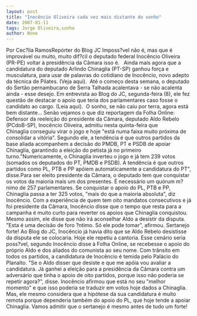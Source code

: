 ```yaml
---
layout: post
title: "Inocêncio Oliveira cada vez mais distante do sonho"
date: 2007-01-11
tags: Jorge Oliveira,sonho
author: None
---
```

Por Cec?lia RamosRepórter do Blog JC
Imposs?vel não é, mas que é improvável ou muito, muito dif?cil o deputado federal Inocêncio Oliveira (PR-PE)&nbsp;voltar à presidência da Câmara isso é. &nbsp;
Ainda mais agora que a candidatura do deputado Arlindo Chinaglia (PT-SP) ganhou força e musculatura, para usar de palavras do cotidiano de Inocêncio, novo adepto da técnica de Pilates. (Veja aqui).&nbsp;
Até o começo desta semana,&nbsp;o deputado do&nbsp;Sertão&nbsp;pernambucano de Serra Talhada&nbsp;acalentava - se não acalenta ainda - esse desejo. Em entrevista ao Blog do JC, segunda-feira (8), ele fez questão de destacar o apoio que teria dos parlamentares caso fosse o candidato ao cargo. (Leia aqui).&nbsp;
O sonho, se não caiu por terra, agora está bem distante... Senão vejamos o que diz reportagem da Folha Online:
Defensor da reeleição do presidente da Câmara, deputado Aldo Rebelo (PCdoB-SP), Inocêncio Oliveira, admitiu&nbsp;nesta quinta-feira que Chinaglia&nbsp;conseguiu virar o jogo e hoje \"está numa faixa muito próxima de consolidar a vitória\". 
Segundo ele, a tendência é que outros partidos da base aliada acompanhem a decisão do PMDB, PT e PSDB de apoiar Chinaglia, garantindo a eleição do petista já no primeiro turno.\"Numericamente, o Chinaglia inverteu o jogo e já tem 239 votos (somados os deputados do PT, PMDB e PSDB). A tendência é que outros partidos como PL, PTB e PP apóiem automaticamente a candidatura do PT\", disse.Para ser eleito presidente da Câmara, o deputado tem que conquistar os votos da maioria mais um dos presentes. É necessário um quórum m?nimo de 257 parlamentares. Se conquistar o apoio do PL, PTB e PP, Chinaglia passa a ter 325 votos, \"mais do que a maioria absoluta\", diz Inocêncio. Com a experiência de quem tem oito mandatos consecutivos e já foi presidente da Câmara, Inocêncio disse que o tempo que resta para a campanha é muito curto para reverter os apoios que Chinaglia conquistou. Mesmo assim, ele disse que não irá aconselhar Aldo a desistir da disputa. \"Esta é uma decisão de foro ?ntimo. Só ele pode tomar\", afirmou. 
Sertanejo forte!
Ao Blog do JC, Inocêncio já havia dito que se Aldo Rebelo desistisse da disputa ele se colocaria. Hoje ele repetiu a cantoria.
Esse cenário seria poss?vel, segundo Inocêncio disse à Folha Online, se recebesse o apoio do próprio Aldo e dos aliados do comunista ao seu nome. Com trânsito em todos os partidos, a candidatura de Inocêncio é temida pelo Palácio do Planalto. \"Se o Aldo disser que desiste e que me apóia vou avaliar a candidatura. Já ganhei a eleição para a presidência da Câmara contra um adversário que tinha o apoio de oito partidos, porque isso não poderia se repetir agora?\", disse. Inocêncio afirmou que está no seu \"melhor momento\" e que isso poderia se traduzir em votos hoje dados a Chinaglia. Mas, ele mesmo considera que a hipótese da sua candidatura é muito remota porque dependeria também do apoio do PL, que hoje tende a apoiar Chinaglia. 
Vamos admitir que o sertanejo é mesmo antes de tudo um forte! 